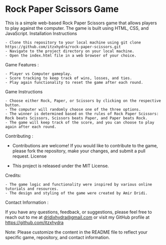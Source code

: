# Rock Paper Scissors Game


This is a simple web-based Rock Paper Scissors game that allows players to play against the computer. The game is built using HTML, CSS, and JavaScript.
Installation Instructions

    - Clone this repository to your local machine using git clone https://github.com/itzxhydra/rock-paper-scissors.git
    - Navigate to the project directory on your local machine.
    - Open the index.html file in a web browser of your choice.

Game Features :

    - Player vs Computer gameplay.
    - Score tracking to keep track of wins, losses, and ties.
    - Play again functionality to reset the game after each round.

Game Instructions

    - Choose either Rock, Paper, or Scissors by clicking on the respective button.
    - The computer will randomly choose one of the three options.
    - The winner is determined based on the rules of Rock Paper Scissors: Rock beats Scissors, Scissors beats Paper, and Paper beats Rock.
    - The game will keep track of the score, and you can choose to play again after each round.

Contributing : 

* Contributions are welcome! If you would like to contribute to the game, please fork the repository, make your changes, and submit a pull request.
License

* This project is released under the MIT License.

Credits: 

    - The game logic and functionality were inspired by various online tutorials and resources.
    - The design and styling of the game were created by Amir Dridi.

Contact Information :

If you have any questions, feedback, or suggestions, please feel free to reach out to me at dridixhydra@gmail.com or visit my GitHub profile at https://github.com/itzxhydra

Note: Please customize the content in the README file to reflect your specific game, repository, and contact information.
